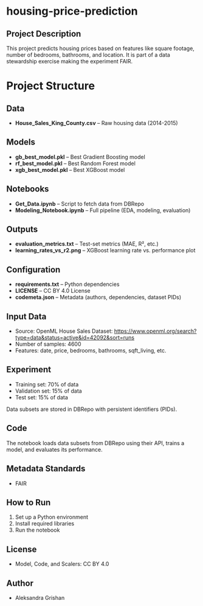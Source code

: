 # housing-price-prediction

## Project Description
This project predicts housing prices based on features like square footage, number of bedrooms, bathrooms, and location. It is part of a data stewardship exercise making the experiment FAIR.

# Project Structure  

## Data  
- **House_Sales_King_County.csv** – Raw housing data (2014-2015)   

## Models  
- **gb_best_model.pkl** – Best Gradient Boosting model  
- **rf_best_model.pkl** – Best Random Forest model  
- **xgb_best_model.pkl** – Best XGBoost model  

## Notebooks  
- **Get_Data.ipynb** – Script to fetch data from DBRepo  
- **Modeling_Notebook.ipynb** – Full pipeline (EDA, modeling, evaluation)   

## Outputs  
- **evaluation_metrics.txt** – Test-set metrics (MAE, R², etc.)  
- **learning_rates_vs_r2.png** – XGBoost learning rate vs. performance plot  

## Configuration  
- **requirements.txt** – Python dependencies  
- **LICENSE** – CC BY 4.0 License   
- **codemeta.json** – Metadata (authors, dependencies, dataset PIDs) 

## Input Data
- Source: OpenML House Sales Dataset: https://www.openml.org/search?type=data&status=active&id=42092&sort=runs
- Number of samples: 4600
- Features: date, price, bedrooms, bathrooms, sqft_living, etc.

## Experiment
- Training set: 70% of data
- Validation set: 15% of data
- Test set: 15% of data

Data subsets are stored in DBRepo with persistent identifiers (PIDs).

## Code
The notebook loads data subsets from DBRepo using their API, trains a model, and evaluates its performance.

## Metadata Standards
- FAIR

## How to Run
1. Set up a Python environment
2. Install required libraries
3. Run the notebook

## License
- Model, Code, and Scalers: CC BY 4.0

## Author
- Aleksandra Grishan



